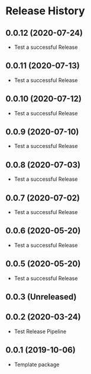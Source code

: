 # Release History

## 0.0.12 (2020-07-24)
- Test a successful Release

## 0.0.11 (2020-07-13)
- Test a successful Release

## 0.0.10 (2020-07-12)
- Test a successful Release

## 0.0.9 (2020-07-10)
- Test a successful Release

## 0.0.8 (2020-07-03)
- Test a successful Release

## 0.0.7 (2020-07-02)
- Test a successful Release

## 0.0.6 (2020-05-20)
- Test a successful Release

## 0.0.5 (2020-05-20)
- Test a successful Release

## 0.0.3 (Unreleased)

## 0.0.2 (2020-03-24)
- Test Release Pipeline


## 0.0.1 (2019-10-06)
  - Template package
